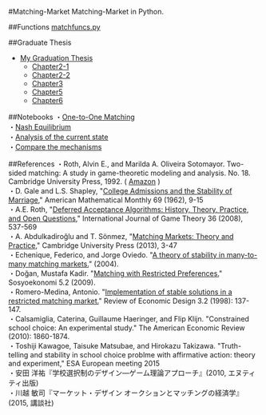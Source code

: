 #Matching-Market
Matching-Market in Python.  

##Functions
[matchfuncs.py](https://github.com/ogaway/Matching-Market/blob/master/matchfuncs.py)   

##Graduate Thesis
- [My Graduation Thesis](http://nbviewer.ipython.org/github/ogaway/Matching-Market/blob/master/grad.pdf)  
    - [Chapter2-1](http://nbviewer.ipython.org/github/ogaway/Matching-Market/blob/master/chap2-1.ipynb)  
    - [Chapter2-2](http://nbviewer.ipython.org/github/ogaway/Matching-Market/blob/master/chap2-2.ipynb)  
    - [Chapter3](http://nbviewer.ipython.org/github/ogaway/Matching-Market/blob/master/chap3.ipynb)  
    - [Chapter5](http://nbviewer.ipython.org/github/ogaway/Matching-Market/blob/master/chap5.ipynb)  
    - [Chapter6](http://nbviewer.ipython.org/github/ogaway/Matching-Market/blob/master/chap6.ipynb)  

##Notebooks
・[One-to-One Matching](http://nbviewer.ipython.org/github/ogaway/Matching-Market/blob/master/One-to-One.ipynb)  
・[Nash Equilibrium](http://nbviewer.ipython.org/github/ogaway/Matching-Market/blob/master/Nash_Match.ipynb)  
・[Analysis of the current state](http://nbviewer.ipython.org/github/ogaway/Matching-Market/blob/master/Analysis.ipynb)  
・[Compare the mechanisms](http://nbviewer.ipython.org/github/ogaway/Matching-Market/blob/master/Comparison.ipynb)  

##References
・Roth, Alvin E., and Marilda A. Oliveira Sotomayor. Two-sided matching: A study in game-theoretic modeling and analysis. No. 18. Cambridge University Press, 1992. ( [Amazon](http://www.amazon.co.jp/dp/0521437881) )  
・D. Gale and L.S. Shapley, "[College Admissions and the Stability of Marriage](http://www.jstor.org/stable/2312726?seq=1#page_scan_tab_contents)," American Mathematical Monthly 69 (1962), 9-15  
・A.E. Roth, "[Deferred Acceptance Algorithms: History, Theory, Practice, and Open Questions](http://link.springer.com/article/10.1007/s00182-008-0117-6)," International Journal of Game Theory 36 (2008), 537-569  
・A. Abdulkadiroğlu and T. Sönmez, "[Matching Markets: Theory and Practice](http://ebooks.cambridge.org/chapter.jsf?bid=CBO9781139060011&cid=CBO9781139060011A010&tabName=Chapter)," Cambridge University Press (2013), 3-47  
・Echenique, Federico, and Jorge Oviedo. "[A theory of stability in many-to-many matching markets.](http://papers.ssrn.com/sol3/papers.cfm?abstract_id=691443)" (2004).  
・Doğan, Mustafa Kadir. "[Matching with Restricted Preferences.](http://dergipark.ulakbim.gov.tr/sosyoekonomi/article/view/5000080555)" Sosyoekonomi 5.2 (2009).  
・Romero-Medina, Antonio. "[Implementation of stable solutions in a restricted matching market.](http://link.springer.com/article/10.1007/s100580050009)" Review of Economic Design 3.2 (1998): 137-147.  
・Calsamiglia, Caterina, Guillaume Haeringer, and Flip Klijn. "Constrained school choice: An experimental study." The American Economic Review (2010): 1860-1874.  
・Toshiji Kawagoe, Taisuke Matsubae, and Hirokazu Takizawa. "Truth-telling and stability in school choice problme with affirmative action: theory and experiment," ESA European meeting 2015  
・安田 洋祐『学校選択制のデザイン―ゲーム理論アプローチ』(2010, エヌティティ出版)  
・川越 敏司『マーケット・デザイン オークションとマッチングの経済学』(2015, 講談社)  
